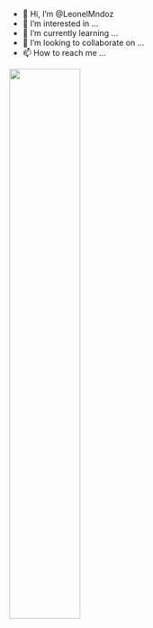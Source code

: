 - 👋 Hi, I’m @LeonelMndoz
- 👀 I’m interested in ...
- 🌱 I’m currently learning ...
- 💞️ I’m looking to collaborate on ...
- 📫 How to reach me ...

<!---
LeonelMndoz/LeonelMndoz is a ✨ special ✨ repository because its `README.md` (this file) appears on your GitHub profile.
You can click the Preview link to take a look at your changes.
--->

<img src="https://media4.giphy.com/media/SWoSkN6DxTszqIKEqv/giphy.gif?cid=ecf05e47qcss55zcf042x7mzuk5d1plvvqrz56j2fgny2g44&rid=giphy.gif&ct=g" width="50%" height="50%">
